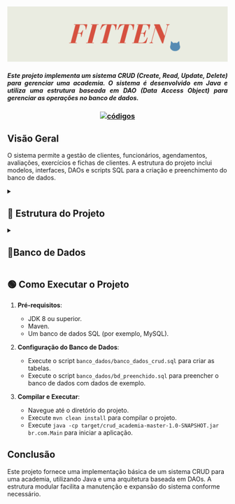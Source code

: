 <img src="https://github.com/S4-2024/crud_academia/blob/master/images/Cópia%20de%20Cópia%20de%20ESTRUTURAS%20DE%20DADOS%20E%20ALGORITMOS.png">

<h4 align="justify"> <em> Este projeto implementa um sistema CRUD (Create, Read, Update, Delete) para gerenciar uma academia. O sistema é desenvolvido em Java e utiliza uma estrutura baseada em DAO (Data Access Object) para gerenciar as operações no banco de dados. </em></h4>

<h3 align="center ">
  
  [![códigos](https://img.shields.io/badge/códigos-558BB3?style=for-the-badge&logo=github)](https://github.com/S4-2024/crud_academia/tree/master/src/main/java/br/com)
</h3>

## Visão Geral

O sistema permite a gestão de clientes, funcionários, agendamentos, avaliações, exercícios e fichas de clientes. A estrutura do projeto inclui modelos, interfaces, DAOs e scripts SQL para a criação e preenchimento do banco de dados.

<details>
<summary> <h2> 🔹 Estrutura do Projeto </h2></summary>

A estrutura do projeto é a seguinte:

- **Raiz do Projeto**
  - `.gitignore`: Arquivo para ignorar arquivos/diretórios no controle de versão.
  - `pom.xml`: Arquivo de configuração do Maven.
  - `banco_dados/`: Diretório contendo scripts SQL para o banco de dados.
    - `banco_dados_crud.sql`: Script para criar o banco de dados.
    - `bd_preenchido.sql`: Script para preencher o banco de dados com dados de exemplo.
  - `src/main/java/br/com/`: Diretório principal do código-fonte Java.
    - `Main.java`: Classe principal para execução do projeto.
    - `dao/`: Diretório contendo as classes DAO.
      - **AgendamentosDAO.java**: Classe DAO para agendamentos.
      - **AvaliacaoDAO.java**: Classe DAO para avaliações.
      - **ClienteDAO.java**: Classe DAO para clientes.
      - **ExerciciosDAO.java**: Classe DAO para exercícios.
      - **ExerciciosFichaClienteDAO.java**: Classe DAO para exercícios de ficha de cliente.
      - **FichasClienteDAO.java**: Classe DAO para fichas de cliente.
      - **FuncionarioDAO.java**: Classe DAO para funcionários.
    - `enums/`: Diretório contendo enums utilizadas no projeto.
      - **Categoria.java**: Enum para categorias.
      - **Pagamento.java**: Enum para tipos de pagamento.
      - **Sexo.java**: Enum para sexos.
    - `interfaces/`: Diretório contendo as interfaces DAO.
      - **IAgendamentosDAO.java**: Interface para AgendamentosDAO.
      - **IAvaliacaoDAO.java**: Interface para AvaliacaoDAO.
      - **IClienteDAO.java**: Interface para ClienteDAO.
      - **IExerciciosDAO.java**: Interface para ExerciciosDAO.
      - **IExerciciosFichaClienteDAO.java**: Interface para ExerciciosFichaClienteDAO.
      - **IFichasClienteDAO.java**: Interface para FichasClienteDAO.
      - **IFuncionarioDAO.java**: Interface para FuncionarioDAO.
    - `models/`: Diretório contendo os modelos de dados.
      - **Cliente.java**: Modelo para clientes.
      - **Funcionario.java**: Modelo para funcionários.
      - **Pessoa.java**: Modelo para pessoas.
    - `testes/`: Diretório contendo classes de teste.
      - **AdicionarCliente.java**: Classe de teste para adicionar cliente.
      - **AdicionarFuncionario.java**: Classe de teste para adicionar funcionário.
      - **DeleteCliente.java**: Classe de teste para deletar cliente.
      - **Listagens.java**: Classe de teste para listar entidades.
      - **UpdateCliente.java**: Classe de teste para atualizar cliente.
  - `src/main/resources/`: Diretório contendo recursos do projeto.
    - `META-INF/maven/archetype.xml`: Arquivo de configuração do Maven Archetype.
    - `archetype-resources/`: Diretório contendo arquivos de recursos do Maven Archetype.
      - `pom.xml`: Arquivo de configuração do Maven.
      - `src/main/java/App.java`: Aplicação principal exemplo.
      - `src/test/java/AppTest.java`: Teste para a aplicação exemplo.
  - `.idea/`: Diretório de configuração do IntelliJ IDEA.

  
</details>


 <details>
   
  <summary> <h2>🔹Banco de Dados </h2></summary>

O projeto inclui dois scripts SQL no diretório `banco_dados/`:

1. `banco_dados_crud.sql`: Cria as tabelas necessárias no banco de dados.
2. `bd_preenchido.sql`: Preenche as tabelas com dados de exemplo.


## Introdução ao Padrão DAO
O padrão DAO (Data Access Object) é um padrão de design que abstrai e encapsula o acesso a dados, oferecendo uma interface simples para executar operações de persistência em um banco de dados. Ele separa a lógica de negócios da lógica de acesso a dados, permitindo que as operações no banco de dados sejam realizadas de maneira desacoplada do restante da aplicação.

### Estrutura do DAO no Projeto

No projeto "CRUD Academia", o padrão DAO é utilizado para gerenciar a interação com o banco de dados para diferentes entidades, como Cliente, Funcionário, Avaliação, etc. A estrutura do DAO no projeto é composta pelas seguintes partes principais:

1. **Interfaces DAO**: Definem os métodos que serão implementados pelas classes DAO.
2. **Classes DAO**: Implementam as interfaces DAO e contêm a lógica para acessar e manipular os dados no banco de dados.
3. **Modelos**: Representam as entidades do banco de dados como objetos Java.

### Interfaces DAO

As interfaces DAO definem os métodos que devem ser implementados pelas classes DAO para cada entidade. Elas garantem que todas as classes DAO sigam um contrato consistente, facilitando a manutenção e a extensibilidade do código.

Exemplo de interface DAO para Cliente:

```java
package br.com.interfaces;

import br.com.models.Cliente;
import java.util.List;

public interface IClienteDAO {
    void adicionarCliente(Cliente cliente);
    Cliente buscarClientePorId(int id);
    List<Cliente> listarClientes();
    void atualizarCliente(Cliente cliente);
    void deletarCliente(int id);
}
```
  
   
 </details>

 


## 🟢 Como Executar o Projeto

1. **Pré-requisitos**:
   - JDK 8 ou superior.
   - Maven.
   - Um banco de dados SQL (por exemplo, MySQL).

2. **Configuração do Banco de Dados**:
   - Execute o script `banco_dados/banco_dados_crud.sql` para criar as tabelas.
   - Execute o script `banco_dados/bd_preenchido.sql` para preencher o banco de dados com dados de exemplo.

3. **Compilar e Executar**:
   - Navegue até o diretório do projeto.
   - Execute `mvn clean install` para compilar o projeto.
   - Execute `java -cp target/crud_academia-master-1.0-SNAPSHOT.jar br.com.Main` para iniciar a aplicação.

## Conclusão

Este projeto fornece uma implementação básica de um sistema CRUD para uma academia, utilizando Java e uma arquitetura baseada em DAOs. A estrutura modular facilita a manutenção e expansão do sistema conforme necessário.
